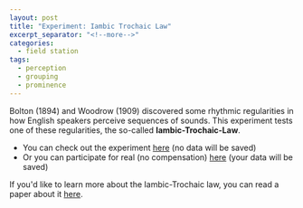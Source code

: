 ```yaml
---
layout: post
title: "Experiment: Iambic Trochaic Law"
excerpt_separator: "<!--more-->"
categories:
  - field station
tags:
  - perception
  - grouping
  - prominence
---
```



Bolton (1894) and Woodrow (1909) discovered some rhythmic regularities in how English speakers perceive sequences of sounds. This experiment tests one of these regularities, the so-called **Iambic-Trochaic-Law**. 

* You can check out the experiment [here](https://prosodylab.org/experimenter/public/itl/?mode=testExperiment&session=1) (no data will be saved) 
* Or you can participate for real (no compensation) [here](https://prosodylab.org/experimenter/public/itl/) (your data will be saved) 

<!--more-->

If you'd like to learn more about the Iambic-Trochaic law, you can read a paper about it [here](https://doi.org/10.17605/OSF.IO/RWBYH). 

